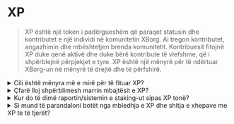 # XP

> XP është një token i padërgueshëm që paraqet statusin dhe kontributet e një individi në komunitetin XBorg. Ai tregon kontributet, angazhimin dhe mbështetjen brenda komunitetit. Kontribuesit fitojnë XP duke qenë aktivë dhe duke bërë kontribute të vlefshme, që i shpërblejnë përpjekjet e tyre. XP është një mënyrë për të ndërtuar XBorg-un në mënyrë të drejtë dhe të përfshirë.

<details>

<summary>Cili është mënyra më e mirë për të fituar XP?</summary>

Aktualisht, mënyra optimale për të marrë pikë përvoje (XP) përfshin pjesëmarrjen aktive në komunitet. Ata që dëshirojnë më shumë detaje në lidhje me këtë çështje janë të ftuar në mënyrë të ngrohtë të bashkohen në serverin XBorg [Discord](https://discord.gg/xborg). Është e vlefshme të theksohet se me lëshimin e ardhshëm të Aplikacionit V1, metoda kryesore për të fituar XP do të zhvendoset në përdorimin e vetë aplikacionit dhe protokollit.

</details>

<details>

<summary>Çfarë lloj shpërblimesh marrin mbajtësit e XP?</summary>

Disa mbajtës të tokenave XP do të kenë të drejtë të marrin një sasi të caktuar të tokenave XBG gjatë Eventit të Gjenerimit të Tokenit (TGE), në varësi të disa kushteve. Sasia e tokenave të shpërndarë do të mbahet e fshehur deri në eventin e shpërndarjes, me qëllim të parandalimit të strategjive të angazhimit të mundshëm të përfitimit. Mbajtësit e XP do të gëzojnë disa avantazhe, duke përfshirë zbritje në produktet e XBorg-ut, shpërndarje ekskluzive dhe qasje në grupe të veçanta të staking-ut.

</details>

<details>

<summary>Kur do të dimë raportin/sistemin e staking-ut sipas XP tonë?</summary>

Mbajtësit e XP do të kenë qasje në grupe të veçanta të staking-ut, por raporti i saktë ende nuk dihet.

</details>

<details>

<summary>Si mund të parandaloni botët nga mbledhja e XP dhe shitja e xhepave me XP te të tjerët?</summary>

Për të siguruar integritetin dhe qëndrueshmërinë e mekanizmit të shpërblimit XP, do të zbatohet një protokoll "Proof of Humanity" për të parandaluar sulmet potenciale të tipit Sybil.

</details>